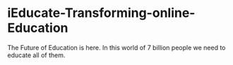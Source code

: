 # iEducate-Transforming-online-Education
The Future of Education is here. In this world of 7 billion people we need to educate all of them.
